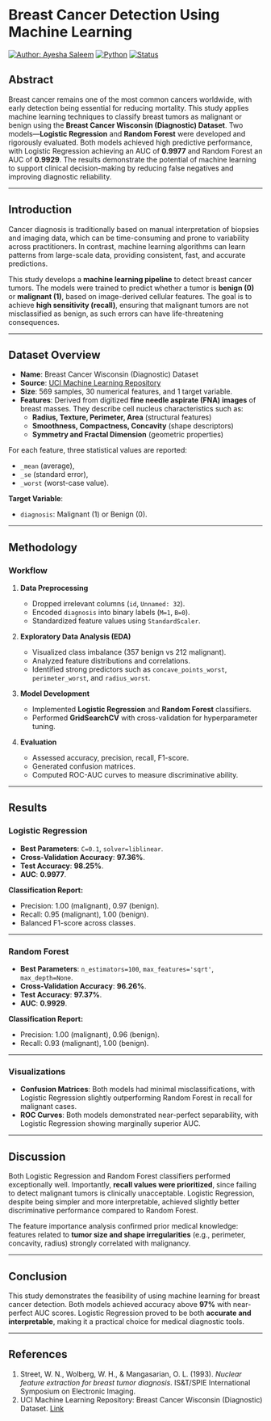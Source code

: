 # Breast Cancer Detection Using Machine Learning  

[![Author: Ayesha Saleem](https://img.shields.io/badge/Author-Ayesha%20Saleem-orange?style=flat-square&logo=github)](https://github.com/aysh34)
[![Python](https://img.shields.io/badge/Python-3.8+-green.svg)](https://python.org)
[![Status](https://img.shields.io/badge/Status-Active-success.svg)]()


## Abstract  
Breast cancer remains one of the most common cancers worldwide, with early detection being essential for reducing mortality. This study applies machine learning techniques to classify breast tumors as malignant or benign using the **Breast Cancer Wisconsin (Diagnostic) Dataset**. Two models—**Logistic Regression** and **Random Forest** were developed and rigorously evaluated. Both models achieved high predictive performance, with Logistic Regression achieving an AUC of **0.9977** and Random Forest an AUC of **0.9929**. The results demonstrate the potential of machine learning to support clinical decision-making by reducing false negatives and improving diagnostic reliability.  

---

## Introduction  
Cancer diagnosis is traditionally based on manual interpretation of biopsies and imaging data, which can be time-consuming and prone to variability across practitioners. In contrast, machine learning algorithms can learn patterns from large-scale data, providing consistent, fast, and accurate predictions.  

This study develops a **machine learning pipeline** to detect breast cancer tumors. The models were trained to predict whether a tumor is **benign (0)** or **malignant (1)**, based on image-derived cellular features. The goal is to achieve **high sensitivity (recall)**, ensuring that malignant tumors are not misclassified as benign, as such errors can have life-threatening consequences.  

---

## Dataset Overview  
- **Name**: Breast Cancer Wisconsin (Diagnostic) Dataset  
- **Source**: [UCI Machine Learning Repository](https://archive.ics.uci.edu/ml/datasets/Breast+Cancer+Wisconsin+(Diagnostic))  
- **Size**: 569 samples, 30 numerical features, and 1 target variable.  
- **Features**: Derived from digitized **fine needle aspirate (FNA) images** of breast masses. They describe cell nucleus characteristics such as:  
  - **Radius, Texture, Perimeter, Area** (structural features)  
  - **Smoothness, Compactness, Concavity** (shape descriptors)  
  - **Symmetry and Fractal Dimension** (geometric properties)  

For each feature, three statistical values are reported:  
- `_mean` (average),  
- `_se` (standard error),  
- `_worst` (worst-case value).  

**Target Variable**:  
- `diagnosis`: Malignant (1) or Benign (0).  

---

## Methodology  

### Workflow  
1. **Data Preprocessing**  
   - Dropped irrelevant columns (`id`, `Unnamed: 32`).  
   - Encoded `diagnosis` into binary labels (`M=1`, `B=0`).  
   - Standardized feature values using `StandardScaler`.  

2. **Exploratory Data Analysis (EDA)**  
   - Visualized class imbalance (357 benign vs 212 malignant).  
   - Analyzed feature distributions and correlations.  
   - Identified strong predictors such as `concave_points_worst`, `perimeter_worst`, and `radius_worst`.  

3. **Model Development**  
   - Implemented **Logistic Regression** and **Random Forest** classifiers.  
   - Performed **GridSearchCV** with cross-validation for hyperparameter tuning.  

4. **Evaluation**  
   - Assessed accuracy, precision, recall, F1-score.  
   - Generated confusion matrices.  
   - Computed ROC-AUC curves to measure discriminative ability.  

---

## Results  

### Logistic Regression  
- **Best Parameters**: `C=0.1`, `solver=liblinear`.  
- **Cross-Validation Accuracy**: **97.36%**.  
- **Test Accuracy**: **98.25%**.  
- **AUC**: **0.9977**.  

**Classification Report:**  
- Precision: 1.00 (malignant), 0.97 (benign).  
- Recall: 0.95 (malignant), 1.00 (benign).  
- Balanced F1-score across classes.  

---

### Random Forest  
- **Best Parameters**: `n_estimators=100`, `max_features='sqrt'`, `max_depth=None`.  
- **Cross-Validation Accuracy**: **96.26%**.  
- **Test Accuracy**: **97.37%**.  
- **AUC**: **0.9929**.  

**Classification Report:**  
- Precision: 1.00 (malignant), 0.96 (benign).  
- Recall: 0.93 (malignant), 1.00 (benign).  

---

### Visualizations  
- **Confusion Matrices**: Both models had minimal misclassifications, with Logistic Regression slightly outperforming Random Forest in recall for malignant cases.  
- **ROC Curves**: Both models demonstrated near-perfect separability, with Logistic Regression showing marginally superior AUC.  

---

## Discussion  
Both Logistic Regression and Random Forest classifiers performed exceptionally well. Importantly, **recall values were prioritized**, since failing to detect malignant tumors is clinically unacceptable. Logistic Regression, despite being simpler and more interpretable, achieved slightly better discriminative performance compared to Random Forest.  

The feature importance analysis confirmed prior medical knowledge: features related to **tumor size and shape irregularities** (e.g., perimeter, concavity, radius) strongly correlated with malignancy.  

---

## Conclusion  
This study demonstrates the feasibility of using machine learning for breast cancer detection. Both models achieved accuracy above **97%** with near-perfect AUC scores. Logistic Regression proved to be both **accurate and interpretable**, making it a practical choice for medical diagnostic tools.  

---

## References  
1. Street, W. N., Wolberg, W. H., & Mangasarian, O. L. (1993). *Nuclear feature extraction for breast tumor diagnosis*. IS&T/SPIE International Symposium on Electronic Imaging.  
2. UCI Machine Learning Repository: Breast Cancer Wisconsin (Diagnostic) Dataset. [Link](https://archive.ics.uci.edu/ml/datasets/Breast+Cancer+Wisconsin+(Diagnostic))  
